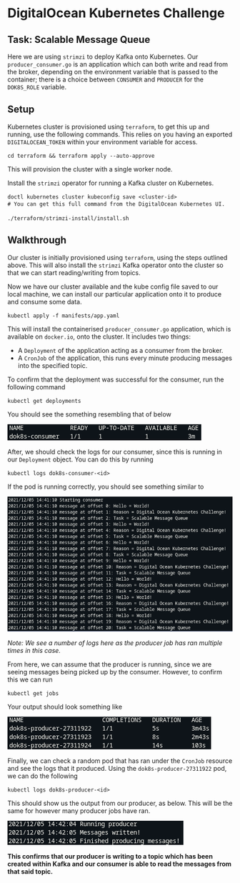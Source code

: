 # DigitalOcean Kubernetes Challenge

## Task: Scalable Message Queue

Here we are using `strimzi` to deploy Kafka onto Kubernetes.
Our `producer_consumer.go` is an application which can both write and read from the broker, depending on the environment variable that is passed to the container; there is a choice between `CONSUMER` and `PRODUCER` for the `DOK8S_ROLE` variable.

## Setup

Kubernetes cluster is provisioned using `terraform`, to get this up and running, use the following commands. This relies on you having an exported `DIGITALOCEAN_TOKEN` within your environment variable for access.

    cd terraform && terraform apply --auto-approve

This will provision the cluster with a single worker node.

Install the `strimzi` operator for running a Kafka cluster on Kubernetes.

    doctl kubernetes cluster kubeconfig save <cluster-id>
    # You can get this full command from the DigitalOcean Kubernetes UI.

    ./terraform/strimzi-install/install.sh

## Walkthrough

Our cluster is initially provisioned using `terraform`, using the steps outlined above. This will also install the `strimzi` Kafka operator onto the cluster so that we can start reading/writing from topics.

Now we have our cluster available and the kube config file saved to our local machine, we can install our particular application onto it to produce and consume some data.

    kubectl apply -f manifests/app.yaml

This will install the containerised `producer_consumer.go` application, which is available on `docker.io`, onto the cluster. It includes two things:
* A `Deployment` of the application acting as a consumer from the broker.
* A `CronJob` of the application, this runs every minute producing messages into the specified topic. 


To confirm that the deployment was successful for the consumer, run the following command

    kubectl get deployments

You should see the something resembling that of below

![Kubernetes deployments](images/deployment_state.png)


After, we should check the logs for our consumer, since this is running in our `Deployment` object. You can do this by running

    kubectl logs dok8s-consumer-<id>

If the pod is running correctly, you should see something similar to

![Consumer logs](images/consumer_logs.png)


_Note: We see a number of logs here as the producer job has ran multiple times in this case._


From here, we can assume that the producer is running, since we are seeing messages being picked up by the consumer. However, to confirm this we can run

    kubectl get jobs

Your output should look something like

![Kubernetes jobs](images/jobs_state.png)

Finally, we can check a random pod that has ran under the `CronJob` resource and see the logs that it produced. Using the `dok8s-producer-27311922` pod, we can do the following

    kubectl logs dok8s-producer-<id>

This should show us the output from our producer, as below. This will be the same for however many producer jobs have ran.

![Producer logs](images/producer_logs.png)

**This confirms that our producer is writing to a topic which has been created within Kafka and our consumer is able to read the messages from that said topic.**